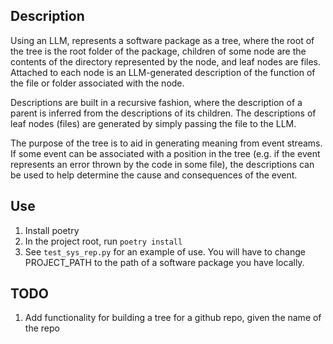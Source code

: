 ## Description

Using an LLM, represents a software package as a tree, where the root of the tree is the root folder of the package, children of some node are the contents of the directory represented by the node, and leaf nodes are files. Attached to each node is an LLM-generated description of the function of the file or folder associated with the node. 

Descriptions are built in a recursive fashion, where the description of a parent is inferred from the descriptions of its children. The descriptions of leaf nodes (files) are generated by simply passing the file to the LLM.

The purpose of the tree is to aid in generating meaning from event streams. If some event can be associated with a position in the tree (e.g. if the event represents an error thrown by the code in some file), the descriptions can be used to help determine the cause and consequences of the event.

## Use

1. Install poetry
2. In the project root, run `poetry install`
3. See `test_sys_rep.py` for an example of use. You will have to change PROJECT_PATH to the path of a software package you have locally.

## TODO

1. Add functionality for building a tree for a github repo, given the name of the repo

